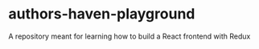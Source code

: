 # authors-haven-playground
A repository meant for learning how to build a React frontend with Redux
